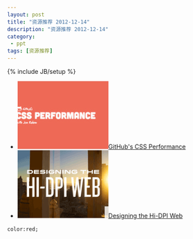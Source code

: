 ```yaml
---
layout: post
title: "资源推荐 2012-12-14"
description: "资源推荐 2012-12-14"
category:
 - ppt
tags: [资源推荐]
---
```

{% include JB/setup %}

<ul class="nlist">		
	<li><a href="https://speakerdeck.com/jonrohan/githubs-css-performance" target="_blank"><img src="/content/20121213/s1.png" alt="" />GitHub's CSS Performance</a></li>
	<li><a href="https://speakerdeck.com/ddemaree/designing-the-hi-dpi-web" target="_blank"><img src="/content/20121213/s2.png" alt="" />Designing the Hi-DPI Web</a></li>
</ul>

    color:red;
